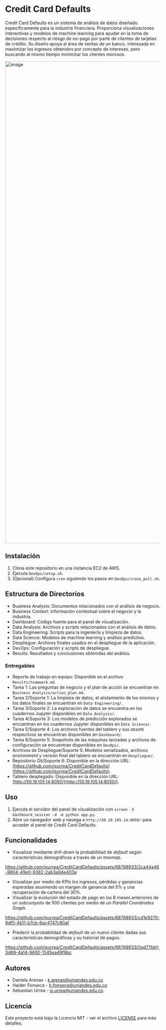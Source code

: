# Credit Card Defaults

Credit Card Defaults es un sistema de análisis de datos diseñado específicamente para la industria financiera. Proporciona visualizaciones interactivas y modelos de machine learning para ayudar en la toma de decisiones respecto al riesgo de no-pago por parte de clientes de tarjetas de crédito. Su diseño apoya al área de ventas de un banco, interesada en maximizar los ingresos obtenidos por concepto de intereses, pero buscando al mismo tiempo minimizar los clientes morosos.

<img width="1561" alt="image" src="https://github.com/jsurrea/CreditCardDefaults/assets/68788933/51611259-92f3-4ef6-8baf-e3cade689978">

## Instalación

1. Clona este repositorio en una instancia EC2 de AWS.
2. Ejecuta `DevOps/setup.sh`.
3. (Opcional) Configura `cron` siguiendo los pasos en `DevOps/crono_pull.sh`.

## Estructura de Directorios

- Business Analysis: Documentos relacionados con el análisis de negocio.
- Business Context: Información contextual sobre el negocio y la industria.
- Dashboard: Código fuente para el panel de visualización.
- Data Analysis: Archivos y scripts relacionados con el análisis de datos.
- Data Engineering: Scripts para la ingeniería y limpieza de datos.
- Data Science: Modelos de machine learning y análisis predictivo.
- Despliegue: Archivos finales usados en el despliegue de la aplicación.
- DevOps: Configuración y scripts de despliegue.
- Results: Resultados y conclusiones obtenidas del análisis.

### Entregables

- Reporte de trabajo en equipo: Disponible en el archivo `Results/teamwork.md`.
- Tarea 1: Las preguntas de negocio y el plan de acción se encuentran en `Business Analysis/action_plan.md`.
- Tarea 2/Soporte 1: La limpieza de datos, el alistamiento de los mismos y los datos finales se encuentran en `Data Engineering/`. 
- Tarea 3/Soporte 2: La exploración de datos se encuentra en los cuadernos Jupyter disponibles en `Data Analysis/`.
- Tarea 4/Soporte 3: Los modelos de predicción explorados se encuentran en los cuadernos Jupyter disponibles en `Data Science/`.
- Tarea 5/Soporte 4: Los archivos fuentes del tablero y sus *assets* respectivos se encuentran disponibles en `Dashboard/`.
- Tarea 6/Soporte 5: Snapshots de las máquinas lanzadas y archivos de configuración se encuentran disponibles en `DevOps/`.
- Archivos de Despliegue/Soporte 5: Modelos serializados, archivos *environment* y versión final del tablero se encuentran en `Despliegue/`.
- Repositorio Git/Soporte 6: Disponible en la dirección URL: [https://github.com/jsurrea/CreditCardDefaults](https://github.com/jsurrea/CreditCardDefaults).
- Tablero desplegado: Disponible en la dirección URL: [http://50.19.105.14:8050/](http://50.19.105.14:8050/).

## Uso

1. Ejecuta el servidor del panel de visualización con `screen -S dashboard_session -d -m python app.py`.
2. Abre un navegador web y navega a `http://50.19.105.14:8050/` para acceder al panel de Credit Card Defaults.

## Funcionalidades

- Visualizar mediante *drill-down* la probabilidad de *default* según características demográficas a través de un *treemap*.

https://github.com/jsurrea/CreditCardDefaults/assets/68788933/2ca44a46-9804-49e0-9382-2ab3a94e403e

- Visualizar por medio de KPIs los ingresos, pérdidas y ganancias esperadas asumiendo un margen de ganancia del 5% y una recuperación de cartera del 30%.
- Visualizar la evolución del estado de pago en los 6 meses anteriores de un subconjunto de 500 clientes por medio de un *Parallel Coordinates Graph*.

https://github.com/jsurrea/CreditCardDefaults/assets/68788933/cd1e9270-9df5-4b11-b7cb-6ac4747c80af

- Predecir la probabilidad de *default* de un nuevo cliente dadas sus características demográficas y su historial de pagos.

https://github.com/jsurrea/CreditCardDefaults/assets/68788933/0ad77bb1-3d89-4a14-9692-1545ea49f9bc

## Autores

- Daniela Arenas - k.arenas@uniandes.edu.co
- Haider Fonseca - h.fonseca@uniandes.edu.co
- Sebastian Urrea - js.urrea@uniandes.edu.co

## Licencia

Este proyecto está bajo la Licencia MIT - ver el archivo [LICENSE](LICENSE) para más detalles.
